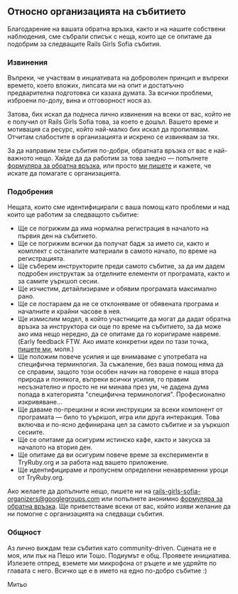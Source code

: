 ## Относно организацията на събитието

Благодарение на вашата обратна връзка, както и на нашите собствени наблюдения, сме събрали списък с неща, които ще се опитаме да подобрим за следващите Rails Girls Sofia събития.

### Извинения

Въпреки, че участвам в инциативата на доброволен принцип и въпреки времето, което вложих, липсата ми на опит и достатъчно предварителна подготовка си казаха думата. За всички проблеми, изброени по-долу, вина и отговорност нося аз.

Затова, бих искал да поднеса лично извинения на всеки от вас, който не е получил от Rails Girls Sofia това, за което е дошъл. Вашето време и мотивация са ресурс, който най-малко бих искал да пропилявам. Отчитам слабостите в организацията и искрено се извинявам за тях.

За да направим тези събития по-добри, обратната връзка от вас е най-важното нещо. Хайде да да работим за това заедно — попълнете [формуляра за обратна връзка](https://docs.google.com/a/ddimitrov.name/forms/d/12diNi5-H6MPfzjg6UE5yZaR0ozcpFmAjM66B89wXdlU/viewform), или просто [ми пишете](mailto:rails-girls-sofia-organizers@googlegroups.com) и кажете, че искате да помагате с организацията.

### Подобрения

Нещата, които сме идентифицирали с ваша помощ като проблеми и над които ще работим за следващото събитие:

* Ще се погрижим да има нормална регистрация в началото на първия ден на събитието.
* Ще се погрижим всички да получат бадж за името си, както и комплект с останалите материали в самото начало, по време на регистрацията.
* Ще съберем инструкторите преди самото събитие, за да им дадем подробен инструктаж за отделните елементи от програмата, както и за самите уъркшоп сесии.
* Ще изчистим, детайлизираме и обявим програмата максимално рано.
* Ще се постараем да не се отклоняваме от обявената програма и началните и крайни часове в нея.
* Ще измислим модел, в който участниците да могат да дадат обратна връзка за инструктора си още по време на събитието, за да може ако има нещо нередно, да се опитаме да го коригираме навреме. (Early feedback FTW. Ако имате конкретни идеи по тази точка, [пишете ми](mailto:rails-girls-sofia-organizers@googlegroups.com), моля.)
* Ще положим повече усилия и ще внимаваме с употребата на специфична терминлогия. За съжаление, без ваша помощ няма да се справим, защото този особен начин на говорене е наша втора природа и понякога, въпреки всички усилия, го правим несъзнателно и просто не ни минава през ум, че дадена дума попада в категорията "специфична терминология". Професионално изкривяване…
* Ще даваме по-прецизни и ясни инструкции за всеки компонент от програмата — било то уъркшоп, игра или друга интеракция. Това включва и по-ясно дефинирана цел за самото събитие и за уъркшоп сесиите.
* Ще се опитаме да осигурим истинско кафе, както и закуска за началото на втория ден.
* Ще опитаме да ви осигурим повече време за експерименти в TryRuby.org и за работа над вашето приложение.
* Ще идентифицираме и пропуснем определени ненавременни уроци от TryRuby.org.

Ако желаете да допълните нещо, пишете ни на [rails-girls-sofia-organizers@googlegroups.com](mailto:rails-girls-sofia-organizers@googlegroups.com) или попълнете анонимно [формуляра за обратна връзка](https://docs.google.com/a/ddimitrov.name/forms/d/12diNi5-H6MPfzjg6UE5yZaR0ozcpFmAjM66B89wXdlU/viewform). Ще приветстваме всеки от вас, който изяви желание да ни помогне с организацията на следващи събития.

### Общност

Аз лично виждам тези събития като community-driven. Сцената не е моя, или пък на Пешо или Тошо. Подиумът е общ. Проявете инициатива. Излезете отпред, вземете ми микрофона от ръцете и ме удряйте по главата с него. Всичко ще е в името на едно по-добро събитие :)

Митьо
